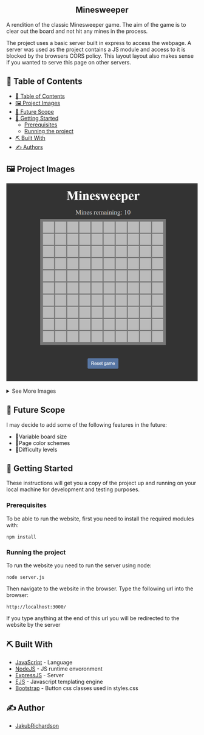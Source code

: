 <p>
  <h2 align="center">Minesweeper</h2>
</p>

A rendition of the classic Minesweeper game. The aim of the game is to clear out the board and not hit any mines in the process.

The project uses a basic server built in express to access the webpage. A server was used as the project contains a JS module and access to it is blocked by the browsers CORS policy. This layout layout also makes sense if you wanted to serve this page on other servers.

## 📝 Table of Contents

- [📝 Table of Contents](#-table-of-contents)
- [🖼️ Project Images <a name = "project_images"></a>](#-project-images-)
- [🚀 Future Scope <a name = "future_scope"></a>](#-future-scope-)
- [🏁 Getting Started <a name = "getting_started"></a>](#-getting-started-)
  - [Prerequisites <a name = "prerequisites"></a>](#prerequisites-)
  - [Running the project <a name = "running"></a>](#running-the-project-)
- [⛏️ Built With <a name = "tech_stack"></a>](#️-built-with-)
- [✍️ Authors <a name = "author"></a>](#️-author-)

## 🖼️ Project Images <a name = "project_images"></a>

<p align="center">
  <img src="./images/minesweeper1.PNG" alt="Minesweeper image 1" width="600"/>
</p>

<details>
<summary>See More Images</summary>
<br/>
<p align="center">
  <img src="./images/minesweeper2.PNG" alt="Minesweeper image 2" width="600"/>
  <img src="./images/minesweeper3.PNG" alt="Minesweeper image 3" width="600"/>
</p>
</details>

## 🚀 Future Scope <a name = "future_scope"></a>

I may decide to add some of the following features in the future:
- 🔲Variable board size
- 🎨Page color schemes
- 💪Difficulty levels

## 🏁 Getting Started <a name = "getting_started"></a>

These instructions will get you a copy of the project up and running on your local machine for development and testing purposes.

### Prerequisites <a name = "prerequisites"></a>

To be able to run the website, first you need to install the required modules with:

```
npm install 
```

### Running the project <a name = "running"></a>

To run the website you need to run the server using node:

```
node server.js
```
Then navigate to the website in the browser. Type the following url into the browser:

```
http://localhost:3000/
```
If you type anything at the end of this url you will be redirected to the website by the server

## ⛏️ Built With <a name = "tech_stack"></a>

- [JavaScript](https://python.org/) - Language
- [NodeJS](https://nodejs.org/en/) - JS runtime envoronment
- [ExpressJS](https://expressjs.com/) - Server
- [EJS](https://ejs.co/) - Javascript templating engine
- [Bootstrap](https://getbootstrap.com/) - Button css classes used in styles.css

## ✍️ Author <a name = "author"></a>

- [JakubRichardson](https://github.com/JakubRichardson) 

